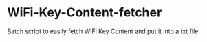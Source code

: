 # WiFi-Key-Content-fetcher
Batch script to easily fetch WiFi Key Content and put it into a txt file.
